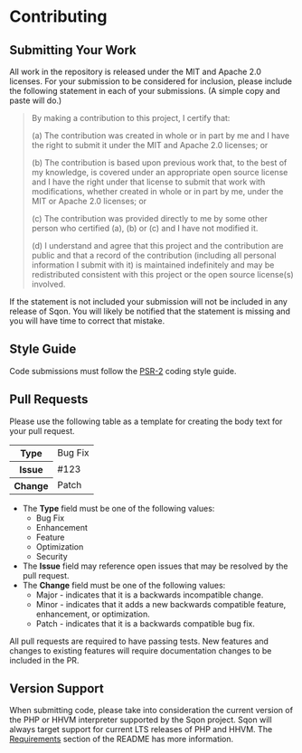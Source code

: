 Contributing
============

Submitting Your Work
--------------------

All work in the repository is released under the MIT and Apache 2.0 licenses. For your submission to be considered for inclusion, please include the following statement in each of your submissions. (A simple copy and paste will do.)

> By making a contribution to this project, I certify that:
>
> (a) The contribution was created in whole or in part by me and I have the right to submit it under the MIT and Apache 2.0 licenses; or
>
> (b) The contribution is based upon previous work that, to the best of my knowledge, is covered under an appropriate open source license and I have the right under that license to submit that work with modifications, whether created in whole or in part by me, under the MIT or Apache 2.0 licenses; or
>
> (c) The contribution was provided directly to me by some other person who certified (a), (b) or (c) and I have not modified it.
>
> (d) I understand and agree that this project and the contribution are public and that a record of the contribution (including all personal information I submit with it) is maintained indefinitely and may be redistributed consistent with this project or the open source license(s) involved.

If the statement is not included your submission will not be included in any release of Sqon. You will likely be notified that the statement is missing and you will have time to correct that mistake.

Style Guide
-----------

Code submissions must follow the [PSR-2][] coding style guide.

[PSR-2]: http://www.php-fig.org/psr/psr-2/

Pull Requests
-------------

Please use the following table as a template for creating the body text for your pull request.

<table>
  <tbody>
    <tr>
      <th>Type</th>
      <td>Bug Fix</th>
    </tr>
    <tr>
      <th>Issue</th>
      <td>#123</th>
    </tr>
    <tr>
      <th>Change</th>
      <td>Patch</th>
    </tr>
  </tbody>
</table>

- The **Type** field must be one of the following values:
    - Bug Fix
    - Enhancement
    - Feature
    - Optimization
    - Security
- The **Issue** field may reference open issues that may be resolved by the pull request.
- The **Change** field must be one of the following values:
    - Major - indicates that it is a backwards incompatible change.
    - Minor - indicates that it adds a new backwards compatible feature, enhancement, or optimization.
    - Patch - indicates that it is a backwards compatible bug fix.


All pull requests are required to have passing tests. New features and changes to existing features will require documentation changes to be included in the PR.

Version Support
---------------

When submitting code, please take into consideration the current version of the PHP or HHVM interpreter supported by the Sqon project. Sqon will always target support for current LTS releases of PHP and HHVM. The [Requirements][] section of the README has more information.

[Requirements]: README.md#requirements